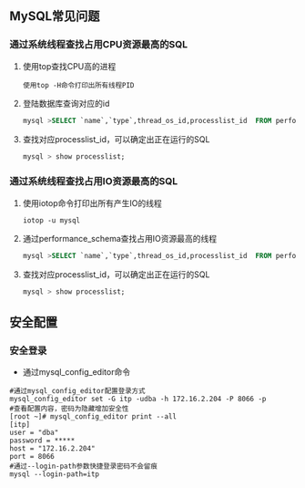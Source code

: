 ## MySQL常见问题

### 通过系统线程查找占用CPU资源最高的SQL

1. 使用top查找CPU高的进程

   ```shell
   使用top -H命令打印出所有线程PID
   ```

2. 登陆数据库查询对应的id

   ```sql
   mysql >SELECT `name`,`type`,thread_os_id,processlist_id  FROM performance_schema.`threads` WHERE  thread_os_id=102626;
   ```

3. 查找对应processlist_id，可以确定出正在运行的SQL

   ```sql
   mysql > show processlist;
   ```

### 通过系统线程查找占用IO资源最高的SQL

1. 使用iotop命令打印出所有产生IO的线程

   ```shell
   iotop -u mysql
   ```

2. 通过performance_schema查找占用IO资源最高的线程

   ```sql
   mysql >SELECT `name`,`type`,thread_os_id,processlist_id  FROM performance_schema.`threads` WHERE  thread_os_id=210142;
   ```

3. 查找对应processlist_id，可以确定出正在运行的SQL 

   ```sql
   mysql > show processlist;

## 安全配置

### 安全登录

* 通过mysql_config_editor命令

```shell
#通过mysql_config_editor配置登录方式
mysql_config_editor set -G itp -udba -h 172.16.2.204 -P 8066 -p
#查看配置内容，密码为隐藏增加安全性
[root ~]# mysql_config_editor print --all
[itp]
user = "dba"
password = *****
host = "172.16.2.204"
port = 8066
#通过--login-path参数快捷登录密码不会留痕
mysql --login-path=itp
```

